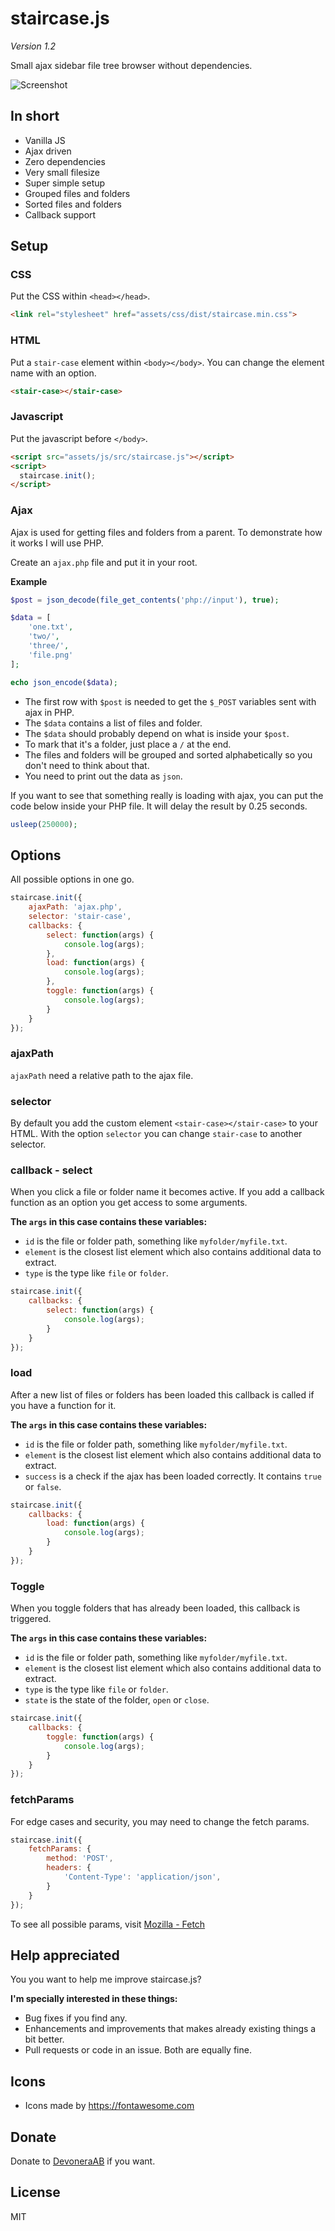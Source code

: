 # staircase.js

*Version 1.2*

Small ajax sidebar file tree browser without dependencies.

![Screenshot](screenshot.gif)

## In short

- Vanilla JS
- Ajax driven
- Zero dependencies
- Very small filesize
- Super simple setup
- Grouped files and folders
- Sorted files and folders
- Callback support

## Setup

### CSS

Put the CSS within `<head></head>`.

```html
<link rel="stylesheet" href="assets/css/dist/staircase.min.css">
```

### HTML

Put a `stair-case` element within `<body></body>`. You can change the element name with an option.

```html
<stair-case></stair-case>
```

### Javascript

Put the javascript before `</body>`.

```html
<script src="assets/js/src/staircase.js"></script>
<script>
  staircase.init();
</script>
```

### Ajax

Ajax is used for getting files and folders from a parent. To demonstrate how it works I will use PHP.

Create an `ajax.php` file and put it in your root.

**Example**

```php
$post = json_decode(file_get_contents('php://input'), true);

$data = [
    'one.txt',
    'two/',
    'three/',
    'file.png'
];

echo json_encode($data);
```

- The first row with `$post` is needed to get the `$_POST` variables sent with ajax in PHP.
- The `$data` contains a list of files and folder.
- The `$data` should probably depend on what is inside your `$post`.
- To mark that it's a folder, just place a `/` at the end.
- The files and folders will be grouped and sorted alphabetically so you don't need to think about that.
- You need to print out the data as `json`.

If you want to see that something really is loading with ajax, you can put the code below inside your PHP file. It will delay the result by 0.25 seconds.

```php
usleep(250000);
```

## Options

All possible options in one go.

```js
staircase.init({
    ajaxPath: 'ajax.php',
    selector: 'stair-case',
    callbacks: {
        select: function(args) {
            console.log(args);
        },
        load: function(args) {
            console.log(args);
        },
        toggle: function(args) {
            console.log(args);
        }
    }
});
```

### ajaxPath

`ajaxPath` need a relative path to the ajax file.

### selector

By default you add the custom element `<stair-case></stair-case>` to your HTML. With the option `selector` you can change `stair-case` to another selector.

### callback - select

When you click a file or folder name it becomes active. If you add a callback function as an option you get access to some arguments.

**The `args` in this case contains these variables:**

- `id` is the file or folder path, something like `myfolder/myfile.txt`.
- `element` is the closest list element which also contains additional data to extract.
- `type` is the type like `file` or `folder`.

```js
staircase.init({
    callbacks: {
        select: function(args) {
            console.log(args);
        }
    }
});
```

### load

After a new list of files or folders has been loaded this callback is called if you have a function for it.

**The `args` in this case contains these variables:**

- `id` is the file or folder path, something like `myfolder/myfile.txt`.
- `element` is the closest list element which also contains additional data to extract.
- `success` is a check if the ajax has been loaded correctly. It contains `true` or `false`.

```js
staircase.init({
    callbacks: {
        load: function(args) {
            console.log(args);
        }
    }
});
```

### Toggle

When you toggle folders that has already been loaded, this callback is triggered.

**The `args` in this case contains these variables:**

- `id` is the file or folder path, something like `myfolder/myfile.txt`.
- `element` is the closest list element which also contains additional data to extract.
- `type` is the type like `file` or `folder`.
- `state` is the state of the folder, `open` or `close`.

```js
staircase.init({
    callbacks: {
        toggle: function(args) {
            console.log(args);
        }
    }
});
```

### fetchParams

For edge cases and security, you may need to change the fetch params.

```js
staircase.init({
    fetchParams: {
        method: 'POST',
        headers: {
            'Content-Type': 'application/json',
        }
    }
});
```

To see all possible params, visit [Mozilla - Fetch](https://developer.mozilla.org/en-US/docs/Web/API/Fetch_API/Using_Fetch#Supplying_request_options)

## Help appreciated

You you want to help me improve staircase.js?

**I'm specially interested in these things:**

- Bug fixes if you find any.
- Enhancements and improvements that makes already existing things a bit better.
- Pull requests or code in an issue. Both are equally fine.

## Icons

- Icons made by https://fontawesome.com

## Donate

Donate to [DevoneraAB](https://www.paypal.me/DevoneraAB) if you want.

## License

MIT